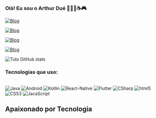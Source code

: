 ### Olá! Eu sou o Arthur Dué 🧑🏻‍💻☕🎮 

[![Blog](https://img.shields.io/badge/LinkedIn-0077B5?style=for-the-badge&logo=linkedin&logoColor=white)](https://www.linkedin.com/in/arthur-du%C3%A9-59561a123/)

[![Blog](https://img.shields.io/badge/Instagram-E4405F?style=for-the-badge&logo=instagram&logoColor=white)](https://www.instagram.com/duetechnology/)

[![Blog](https://img.shields.io/badge/WhatsApp-25D366?style=for-the-badge&logo=whatsapp&logoColor=white)](https://wa.me/message/VTLP3IKBV4E4F1)

[![Blog](https://img.shields.io/badge/Twitch-9146FF?style=for-the-badge&logo=twitch&logoColor=white)](https://www.twitch.tv/tutsdue)

![Tuts GitHub stats](https://github-readme-stats.vercel.app/api?username=Tuts-Due&show_icons=true&theme=tokyonight)


### Tecnologias que uso: 

<div style = "display: inline_block"><br/>
<img align="center " alt="Java" src="https://img.shields.io/badge/Java-ED8B00?style=for-the-badge&logo=openjdk&logoColor=white">
<img align="center " alt="Android" src="https://img.shields.io/badge/Android-3DDC84?style=for-the-badge&logo=android&logoColor=white">
<img align="center " alt="Kotlin" src="https://img.shields.io/badge/Kotlin-0095D5?&style=for-the-badge&logo=kotlin&logoColor=white">
<img align="center " alt="React-Native" src="https://img.shields.io/badge/React_Native-20232A?style=for-the-badge&logo=react&logoColor=61DAFB">

<img align="center " alt="Flutter" src="https://img.shields.io/badge/Flutter-02569B?style=for-the-badge&logo=flutter&logoColor=white">
<img align="center " alt="CSharp" src="https://img.shields.io/badge/C%23-239120?style=for-the-badge&logo=c-sharp&logoColor=white">
<img align="center " alt="html5" src="https://img.shields.io/badge/HTML5-E34F26?style=for-the-badge&logo=html5&logoColor=white">
<img align="center " alt="CSS3" src="https://img.shields.io/badge/CSS3-1572B6?style=for-the-badge&logo=css3&logoColor=white">
<img align="center " alt="JacaScript" src="https://img.shields.io/badge/JavaScript-F7DF1E?style=for-the-badge&logo=javascript&logoColor=black">
</div>

## Apaixonado por Tecnologia
